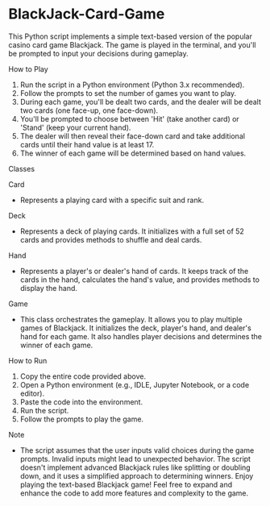 # BlackJack-Card-Game

This Python script implements a simple text-based version of the popular casino card game Blackjack. The game is played in the terminal, and you'll be prompted to input your decisions during gameplay.

How to Play

1. Run the script in a Python environment (Python 3.x recommended).
2. Follow the prompts to set the number of games you want to play.
3. During each game, you'll be dealt two cards, and the dealer will be dealt two cards (one face-up, one face-down).
4. You'll be prompted to choose between 'Hit' (take another card) or 'Stand' (keep your current hand).
5. The dealer will then reveal their face-down card and take additional cards until their hand value is at least 17.
6. The winner of each game will be determined based on hand values.


Classes

Card
* Represents a playing card with a specific suit and rank.

Deck
* Represents a deck of playing cards. It initializes with a full set of 52 cards and provides methods to shuffle and deal cards.

Hand
* Represents a player's or dealer's hand of cards. It keeps track of the cards in the hand, calculates the hand's value, and provides methods to display the hand.

Game
* This class orchestrates the gameplay. It allows you to play multiple games of Blackjack. It initializes the deck, player's hand, and dealer's hand for each game. It also handles player decisions and determines the winner of each game.

How to Run

1. Copy the entire code provided above.
2. Open a Python environment (e.g., IDLE, Jupyter Notebook, or a code editor).
3. Paste the code into the environment.
4. Run the script.
5. Follow the prompts to play the game.
   
Note
* The script assumes that the user inputs valid choices during the game prompts. Invalid inputs might lead to unexpected behavior.
The script doesn't implement advanced Blackjack rules like splitting or doubling down, and it uses a simplified approach to determining winners.
Enjoy playing the text-based Blackjack game! Feel free to expand and enhance the code to add more features and complexity to the game.
